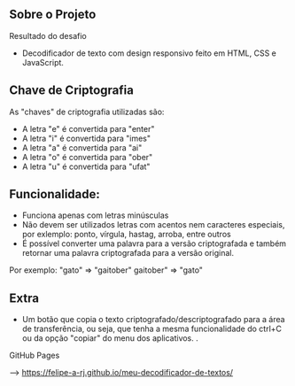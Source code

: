 Sobre o Projeto
---
Resultado do desafio
- Decodificador de texto com design responsivo feito em HTML, CSS e JavaScript.


Chave de Criptografia
---

As "chaves" de criptografia utilizadas são:<br>
- A letra "e" é convertida para "enter"<br>
- A letra "i" é convertida para "imes"<br>
- A letra "a" é convertida para "ai"<br>
- A letra "o" é convertida para "ober"<br>
- A letra "u" é convertida para "ufat"<br>

Funcionalidade:
---
- Funciona apenas com letras minúsculas
- Não devem ser utilizados letras com acentos nem caracteres especiais, por exlemplo: ponto, vírgula, hastag, arroba, entre outros
- É possível converter uma palavra para a versão criptografada e também retornar uma palavra criptografada para a versão original.

Por exemplo:
"gato" => "gaitober"
gaitober" => "gato"

Extra
---
- Um botão que copia o texto criptografado/descriptografado para a área de transferência, ou seja, que tenha a mesma funcionalidade do ctrl+C ou da opção "copiar" do menu dos aplicativos. .

GitHub Pages

--> https://felipe-a-rj.github.io/meu-decodificador-de-textos/
